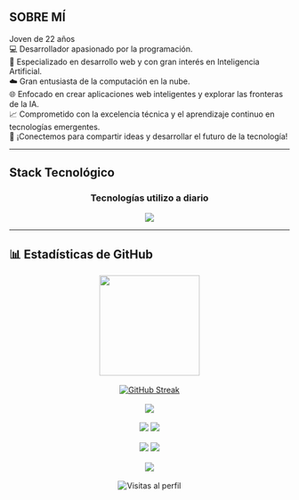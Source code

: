 ## SOBRE MÍ <br>
Joven de 22 años <br>
💻 Desarrollador apasionado por la programación. <br>
🚀 Especializado en desarrollo web y con gran interés en Inteligencia Artificial. <br>
☁️ Gran entusiasta de la computación en la nube. <br>
🌐 Enfocado en crear aplicaciones web inteligentes y explorar las fronteras de la IA. <br>
📈 Comprometido con la excelencia técnica y el aprendizaje continuo en tecnologías emergentes. <br>
🚀 ¡Conectemos para compartir ideas y desarrollar el futuro de la tecnología! <br>

<hr>

## Stack Tecnológico
<div align="center">
  <h3>Tecnologías utilizo a diario</h3>
  <p>
    <img src="https://skillicons.dev/icons?i=html,css,js,ts,vue,bootstrap,java,dotnet,cs,postgres,mysql,docker,aws,git,github,vscode"/>
  </p>
</div>

<hr>

## 📊 Estadísticas de GitHub

<div align="center">
  <a href="https://github.com/Franvilla03">
    <img height="180em" src="https://github-readme-stats.vercel.app/api?username=Franvilla03&show_icons=true&theme=tokyonight&hide_border=true&bg_color=0D1117&title_color=58a6ff&icon_color=6366F1&include_all_commits=true&count_private=true&show_owner=true&custom_title=Estadísticas de Franvilla03" />
  </a>
</div>

<br>

<div align="center">
  <a href="https://github.com/Franvilla03">
    <img src="https://github-readme-streak-stats.herokuapp.com/?user=Franvilla03&theme=tokyonight&hide_border=true&background=0D1117&stroke=6366F1" alt="GitHub Streak" />
  </a>
</div>

<br>

<div align="center">
  <img src="https://github-profile-summary-cards.vercel.app/api/cards/profile-details?username=Franvilla03&theme=github_dark" />
</div>

<br>

<div align="center">
  <img src="https://github-profile-summary-cards.vercel.app/api/cards/repos-per-language?username=Franvilla03&theme=github_dark" />
  <img src="https://github-profile-summary-cards.vercel.app/api/cards/most-commit-language?username=Franvilla03&theme=github_dark" />
</div>

<br>

<div align="center">
  <img src="https://github-profile-summary-cards.vercel.app/api/cards/stats?username=Franvilla03&theme=github_dark" />
  <img src="https://github-profile-summary-cards.vercel.app/api/cards/productive-time?username=Franvilla03&theme=github_dark&utcOffset=1" />
</div>

<br>

<div align="center">
  <a href="https://github.com/Franvilla03">
    <img src="https://github-profile-trophy.vercel.app/?username=Franvilla03&theme=tokyonight&no-frame=true&no-bg=true&margin-w=4&column=7" />
  </a>
</div>

<br>

<div align="center">
  <img src="https://komarev.com/ghpvc/?username=Franvilla03&label=Visitas%20al%20perfil&color=58a6ff&style=flat" alt="Visitas al perfil" />
</div>
